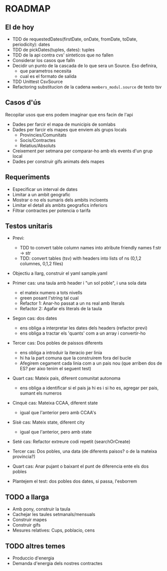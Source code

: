 # ROADMAP 

## El de hoy


- TDD de requestedDates(firstDate, onDate, fromDate, toDate, periodicity): dates
- TDD de pickDates(tuples, dates): tuples
- TDD de la api contra cvs' sinteticos que no fallen
- Considerar los casos que falln
- Decidir un punto de la cascada de lo que sera un Source. Eso definira,
	- que parametros necesita
	- cual es el formato de salida
- TDD Unittest CsvSource
- Refactoring substitucion de la cadena `members_modul.source` de texto tsv







## Casos d'ús

Recopilar usos que ens podem imaginar que ens facin de l'api

- Dades per farcir el mapa de municipis de somlabs
- Dades per farcir els mapes que enviem als grups locals
	- Provincies/Comunitats
	- Socis/Contractes
	- Relatius/Absoluts
- Creixement per setmana per comparar-ho amb els events d'un grup local
- Dades per construir gifs animats dels mapes

## Requeriments

- Especificar un interval de dates
- Limitar a un ambit geografic
- Mostrar o no els sumaris dels ambits incloents
- Limitar el detall als ambits geografics inferiors
- Filtrar contractes per potencia o tarifa


## Testos unitaris

- Previ:
  - TDD to convert table column names into atribute friendly names f:str -> str
  - TDD: convert tables (tsv) with headers into lists of ns (0,1,2 columnes, 0,1,2 files)
- Objectiu a llarg, construir el yaml sample.yaml
- Primer cas: una taula amb header i "un sol poble", i una sola data
  - el mateix numero a tots nivells
  - green posant l'string tal cual
  - Refactor 1: Anar-ho passat a un ns real amb literals
  - Refactor 2: Agafar els literals de la taula
- Segon cas: dos dates
	- ens obliga a interpretar les dates dels headers (refactor previ)
	- ens obliga a tractar els 'quants' com a un array i convertir-ho
- Tercer cas: Dos pobles de paissos diferents
	- ens obliga a introduir la iteracio per linia
	- hi ha la part comuna que la construirem fora del bucle
	- Afegirem cegament cada linia com a un pais nou (que arriben dos de ES? per aixo tenim el seguent test)
- Quart cas: Mateix pais, diferent comunitat autonoma
	- ens obliga a identificar si el pais ja hi es i si ho es, agregar per pais, sumant els numeros
- Cinquè cas: Mateixa CCAA, diferent state
	- igual que l'anterior pero amb CCAA's
- Sisè cas: Mateix state, diferent city
	- igual que l'anterior, pero amb state
- Seté cas: Refactor extreure codi repetit (searchOrCreate)

- Tercer cas: Dos pobles, una data (de diferents paisos? o de la mateixa provincia?)
	
- Quart cas: Anar pujant o baixant el punt de diferencia ente els dos pobles
- Plantejem el test: dos pobles dos dates, si passa, l'esborrem



## TODO a llarga

- Amb pony, construir la taula
- Cachejar les taules setmanals/mensuals
- Construir mapes
- Construir gifs
- Mesures relatives: Cups, poblacio, cens

## TODO altres temes

- Produccio d'energia
- Demanda d'energia dels nostres contractes









